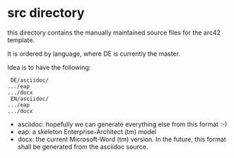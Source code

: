 src directory
=============

this directory contains the manually maintained source files
for the arc42 template.

It is ordered by language, where DE is currently the master.

Idea is to have the following:


     DE/asciidoc/
    .../eap
    .../docx
     EN/asciidoc/
    .../eap
    .../docx


* asciidoc: hopefully we can generate everything else from this format :-)
* eap: a skeleton Enterprise-Architect (tm) model
* docx: the current Microsoft-Word (tm) version. In the future, this format shall be generated from the asciidoc source.

